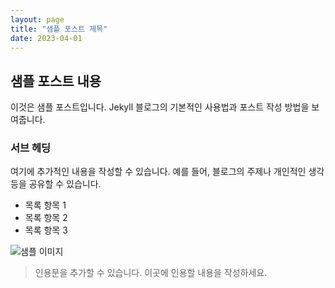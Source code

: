 ```yaml
---
layout: page
title: "샘플 포스트 제목"
date: 2023-04-01
---
```


## 샘플 포스트 내용

이것은 샘플 포스트입니다. Jekyll 블로그의 기본적인 사용법과 포스트 작성 방법을 보여줍니다.

### 서브 헤딩

여기에 추가적인 내용을 작성할 수 있습니다. 예를 들어, 블로그의 주제나 개인적인 생각 등을 공유할 수 있습니다.

- 목록 항목 1
- 목록 항목 2
- 목록 항목 3

![샘플 이미지](http://placehold.it/800x400 "샘플 이미지")

> 인용문을 추가할 수 있습니다. 이곳에 인용할 내용을 작성하세요.
